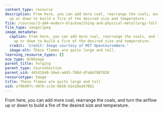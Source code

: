 ```yaml
---
content_type: resource
description: From here, you can add more coal, rearrange the coals, and turn the airflow
  up or down to build a fire of the desired size and temperature.
file: /courses/3-a04-modern-blacksmithing-and-physical-metallurgy-fall-2008/e79bd97cd07bcc3e6028b1e18ed470b2_005.jpg
file_type: image/jpeg
image_metadata:
  caption: From here, you can add more coal, rearrange the coals, and turn the airflow
    up or down to build a fire of the desired size and temperature.
  credit: 'Credit: Image courtesy of MIT OpenCourseWare.'
  image-alt: These flames are quite large and tall.
learning_resource_types: []
ocw_type: OCWImage
parent_title: Forging
parent_type: CourseSection
parent_uid: 445d1649-30e4-ad45-780d-dfab67887820
resourcetype: Image
title: These flames are quite large and tall
uid: e79bd97c-d07b-cc3e-6028-b1e18ed470b2
---
```

From here, you can add more coal, rearrange the coals, and turn the airflow up or down to build a fire of the desired size and temperature.

